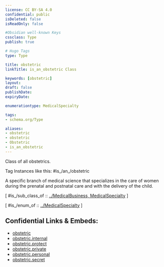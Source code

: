 ```yaml
---
license: CC BY-SA 4.0
confidential: public
isDeleted: false
isReadOnly: false

#Obsidian well-known Keys
cssclass: Type
publish: true

# Hugo Tags
type: Type

title: obstetric
linkTitle: is_an_obstetric Class

keywords: [obstetric]
layout: 
draft: false
publishDate:
expiryDate: 

enumerationtype: MedicalSpecialty

tags:
- schema.org/Type

aliases:
- obstetric
- obstetric
- Obstetric
- is_an_obstetric
---
```


Class of all obstetrics.

Tag Instances like this: 
#is_/an_/obstetric

A specific branch of medical science that specializes in the care of women during the prenatal and postnatal care and with the delivery of the child.

[ #is_/sub_class_of :: [../MedicalBusiness, MedicalSpecialty](../MedicalBusiness,%20MedicalSpecialty) ]

[ #is_/enum_of :: [../MedicalSpecialty](../MedicalSpecialty) ]



## Confidential Links & Embeds: 
- [obstetric](../../../../../../../_public/schema.org/Type/is_a_/organization/local_business/medical_business/obstetric.md) 
- [obstetric.internal](../../../../../../../_internal/schema.org/Type/is_a_/organization/local_business/medical_business/obstetric.internal.md) 
- [obstetric.protect](../../../../../../../_protect/schema.org/Type/is_a_/organization/local_business/medical_business/obstetric.protect.md) 
- [obstetric.private](../../../../../../../_private/schema.org/Type/is_a_/organization/local_business/medical_business/obstetric.private.md) 
- [obstetric.personal](../../../../../../../_personal/schema.org/Type/is_a_/organization/local_business/medical_business/obstetric.personal.md) 
- [obstetric.secret](../../../../../../../_secret/schema.org/Type/is_a_/organization/local_business/medical_business/obstetric.secret.md) 
